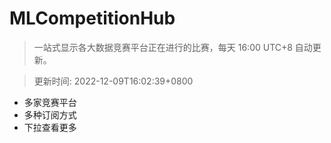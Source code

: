 # MLCompetitionHub

> 一站式显示各大数据竞赛平台正在进行的比赛，每天 16:00 UTC+8 自动更新。
  
> 更新时间: 2022-12-09T16:02:39+0800 

* 多家竞赛平台
* 多种订阅方式
* 下拉查看更多